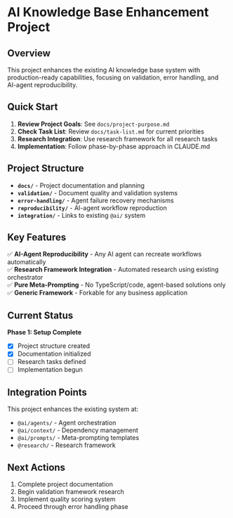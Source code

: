 # AI Knowledge Base Enhancement Project

## Overview

This project enhances the existing AI knowledge base system with production-ready capabilities, focusing on validation, error handling, and AI-agent reproducibility.

## Quick Start

1. **Review Project Goals**: See `docs/project-purpose.md`
2. **Check Task List**: Review `docs/task-list.md` for current priorities
3. **Research Integration**: Use research framework for all research tasks
4. **Implementation**: Follow phase-by-phase approach in CLAUDE.md

## Project Structure

- **`docs/`** - Project documentation and planning
- **`validation/`** - Document quality and validation systems
- **`error-handling/`** - Agent failure recovery mechanisms  
- **`reproducibility/`** - AI-agent workflow reproduction
- **`integration/`** - Links to existing `@ai/` system

## Key Features

✅ **AI-Agent Reproducibility** - Any AI agent can recreate workflows automatically  
✅ **Research Framework Integration** - Automated research using existing orchestrator  
✅ **Pure Meta-Prompting** - No TypeScript/code, agent-based solutions only  
✅ **Generic Framework** - Forkable for any business application  

## Current Status

**Phase 1: Setup Complete**
- [x] Project structure created
- [x] Documentation initialized
- [ ] Research tasks defined
- [ ] Implementation begun

## Integration Points

This project enhances the existing system at:
- `@ai/agents/` - Agent orchestration
- `@ai/context/` - Dependency management  
- `@ai/prompts/` - Meta-prompting templates
- `@research/` - Research framework

## Next Actions

1. Complete project documentation
2. Begin validation framework research
3. Implement quality scoring system
4. Proceed through error handling phase